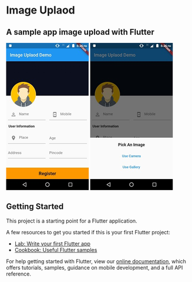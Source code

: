 # Image Uplaod
## A sample app image upload with Flutter

![Screenshots](/screenshots/screenshot-1.jpg?raw=true "Register Screen")
![Screenshots](/screenshots/screenshot-2.jpg?raw=true "Capture or choose image")

## Getting Started

This project is a starting point for a Flutter application.

A few resources to get you started if this is your first Flutter project:

- [Lab: Write your first Flutter app](https://flutter.dev/docs/get-started/codelab)
- [Cookbook: Useful Flutter samples](https://flutter.dev/docs/cookbook)

For help getting started with Flutter, view our
[online documentation](https://flutter.dev/docs), which offers tutorials,
samples, guidance on mobile development, and a full API reference.
